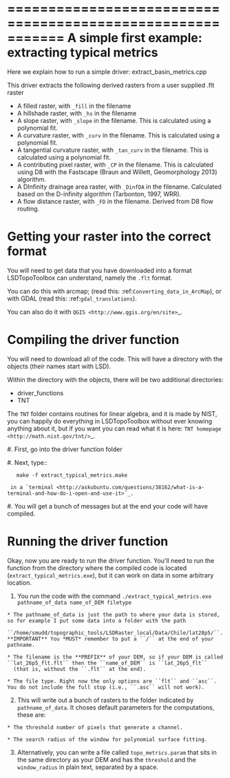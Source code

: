===========================================================
A simple first example: extracting typical metrics
===========================================================

Here we explain how to run a simple driver: extract_basin_metrics.cpp

This driver extracts the following derived rasters from a user supplied .flt raster

  - A filled raster, with ``_fill`` in the filename
  - A hillshade raster, with ``_hs`` in the filename
  - A slope raster, with ``_slope`` in the filename. This is calculated using a polynomial fit.
  - A curvature raster, with ``_curv`` in the filename. This is calculated using a polynomial fit.
  - A tangential curvature raster, with ``_tan_curv`` in the filename. This is calculated using a polynomial fit.
  - A contributing pixel raster, with ``_CP`` in the filename. This is calculated using D8 with the Fastscape (Braun and Willett, Geomorphology 2013) algorithm.
  - A DInfinity drainage area raster, with ``_DinfDA`` in the filename. Calculated based on the D-infinity algorithm (Tarbonton, 1997, WRR).
  - A flow distance raster, with ``_FD`` in the filename. Derived from D8 flow routing. 

Getting your raster into the correct format
===========================================

You will need to get data that you have downloaded into a format LSDTopoToolbox can understand, namely the `.flt` format. 
  
  You can do this with arcmap; (read this: :ref:`Converting_data_in_ArcMap`), or with GDAL (read this: :ref:`gdal_translations`). 

  You can also do it with `QGIS <http://www.qgis.org/en/site>`_.

Compiling the driver function
===========================================

You will need to download all of the code. This will have a directory with the objects (their names start with LSD). 

Within the directory with the objects, there will be two additional directories:

  - driver_functions
  - TNT
  
The ``TNT`` folder contains routines for linear algebra, and it is made by NIST, you can happily do everything in 
LSDTopoToolbox without ever knowing anything about it, but if you want you can read what it is here: `TNT homepage
<http://math.nist.gov/tnt/>`_.

  #. First, go into the driver function folder
  
  #. Next, type::
  
       make -f extract_typical_metrics.make 
    
     in a `terminal <http://askubuntu.com/questions/38162/what-is-a-terminal-and-how-do-i-open-and-use-it>`_.  
  
  #. You will get a bunch of messages but at the end your code will have compiled. 
  
Running the driver function
===========================================

Okay, now you are ready to run the driver function. You'll need to run the function from the directory where the compiled code is located 
(``extract_typical_metrics.exe``), but it can work on data in some arbitrary location. 

  1. You run the code with the command ``./extract_typical_metrics.exe pathname_of_data name_of_DEM filetype``
  
    * The pathname_of_data is just the path to where your data is stored, so for example I put some data into a folder with the path
      ``/home/smudd/topographic_tools/LSDRaster_local/Data/Chile/lat28p5/``. **IMPORTANT** You *MUST* remember to put a ``/`` at the end of your pathname. 
    
    * The filename is the **PREFIX** of your DEM, so if your DEM is called ``lat_26p5_flt.flt`` then the ``name_of_DEM`` is ``lat_26p5_flt``
      (that is, without the ``.flt`` at the end). 

    * The file type. Right now the only options are ``flt`` and ``asc``. You do not include the full stop (i.e., ``.asc`` will not work).
      
  2. This will write out a bunch of rasters to the folder indicated by ``pathname_of_data``. It choses default parameters for the computations, these are:
      
    * The threshold number of pixels that generate a channel.
    
    * The search radius of the window for polynomial surface fitting. 
    
  3. Alternatively, you can write a file called ``topo_metrics.param`` that sits in the same directory as your DEM and has the ``threshold`` and the ``window_radius`` in plain text, separated by a space. 
    
